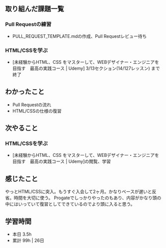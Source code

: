 ## 取り組んだ課題一覧
### Pull Requestの練習
- PULL_REQUEST_TEMPLATE.mdの作成、Pull Requestレビュー待ち

### HTML/CSSを学ぶ
- [未経験からHTML、CSS をマスターして、WEBデザイナー・エンジニアを目指す　最高の実践コース | Udemy] 3/13セクション(14/127レッスン) まで終了

## わかったこと
- Pull Requestの流れ
- HTML/CSSの仕様の復習

## 次やること
### HTML/CSSを学ぶ
- [未経験からHTML、CSS をマスターして、WEBデザイナー・エンジニアを目指す　最高の実践コース | Udemy]の閲覧、学習

## 感じたこと
やっとHTML/CSSに突入。もうすぐ入会して2ヶ月。かなりペースが遅いと反省。時間を大切に使う。
Progateでしっかりやったのもあり、内容がかなり頭の中にはいっていて復習としてできているのでより頭に入ると思う。

## 学習時間
- 本日 3.5h
- 累計 99h | 26日 
